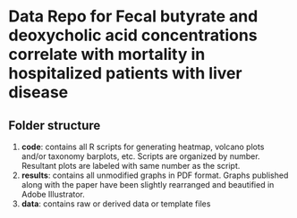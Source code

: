 # Data Repo for Fecal butyrate and deoxycholic acid concentrations correlate with mortality in hospitalized patients with liver disease


## Folder structure

1. **code**: contains all R scripts for generating heatmap, volcano plots and/or taxonomy barplots, etc. Scripts are organized by number. Resultant plots are labeled with same number as the script. 
2. **results**: contains all unmodified graphs in PDF format. Graphs published along with the paper have been slightly rearranged and beautified in Adobe Illustrator.
3. **data**: contains raw or derived data or template files